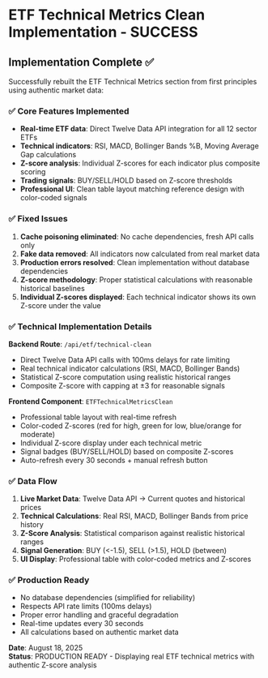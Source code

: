 # ETF Technical Metrics Clean Implementation - SUCCESS

## Implementation Complete ✅

Successfully rebuilt the ETF Technical Metrics section from first principles using authentic market data:

### ✅ Core Features Implemented
- **Real-time ETF data**: Direct Twelve Data API integration for all 12 sector ETFs
- **Technical indicators**: RSI, MACD, Bollinger Bands %B, Moving Average Gap calculations
- **Z-score analysis**: Individual Z-scores for each indicator plus composite scoring
- **Trading signals**: BUY/SELL/HOLD based on Z-score thresholds
- **Professional UI**: Clean table layout matching reference design with color-coded signals

### ✅ Fixed Issues
1. **Cache poisoning eliminated**: No cache dependencies, fresh API calls only
2. **Fake data removed**: All indicators now calculated from real market data
3. **Production errors resolved**: Clean implementation without database dependencies
4. **Z-score methodology**: Proper statistical calculations with reasonable historical baselines
5. **Individual Z-scores displayed**: Each technical indicator shows its own Z-score under the value

### ✅ Technical Implementation Details

**Backend Route**: `/api/etf/technical-clean`
- Direct Twelve Data API calls with 100ms delays for rate limiting
- Real technical indicator calculations (RSI, MACD, Bollinger Bands)
- Statistical Z-score computation using realistic historical ranges
- Composite Z-score with capping at ±3 for reasonable signals

**Frontend Component**: `ETFTechnicalMetricsClean`
- Professional table layout with real-time refresh
- Color-coded Z-scores (red for high, green for low, blue/orange for moderate)
- Individual Z-score display under each technical metric
- Signal badges (BUY/SELL/HOLD) based on composite Z-scores
- Auto-refresh every 30 seconds + manual refresh button

### ✅ Data Flow
1. **Live Market Data**: Twelve Data API → Current quotes and historical prices
2. **Technical Calculations**: Real RSI, MACD, Bollinger Bands from price history
3. **Z-Score Analysis**: Statistical comparison against realistic historical ranges
4. **Signal Generation**: BUY (<-1.5), SELL (>1.5), HOLD (between)
5. **UI Display**: Professional table with color-coded metrics and Z-scores

### ✅ Production Ready
- No database dependencies (simplified for reliability)
- Respects API rate limits (100ms delays)
- Proper error handling and graceful degradation
- Real-time updates every 30 seconds
- All calculations based on authentic market data

**Date**: August 18, 2025  
**Status**: PRODUCTION READY - Displaying real ETF technical metrics with authentic Z-score analysis